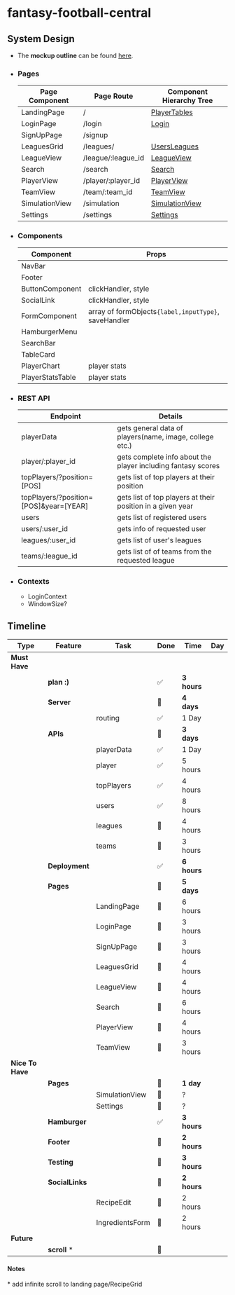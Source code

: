 # fantasy-football-central

## System Design

-   The **mockup outline** can be found [here](./docs/page-outline.pdf).

*   ### **Pages**

    | Page Component | Page Route         | Component Hierarchy Tree |
    | -------------- | ------------------ | ------------------------ |
    | LandingPage    | /                  | [PlayerTables]()         |
    | LoginPage      | /login             | [Login]()                |
    | SignUpPage     | /signup            |                          |
    | LeaguesGrid    | /leagues/          | [UsersLeagues]()         |
    | LeagueView     | /league/:league_id | [LeagueView]()           |
    | Search         | /search            | [Search]()               |
    | PlayerView     | /player/:player_id | [PlayerView]()           |
    | TeamView       | /team/:team_id     | [TeamView]()             |
    | SimulationView | /simulation        | [SimulationView]()       |
    | Settings       | /settings          | [Settings]()             |

*   ### **Components**

    | Component        | Props                                                |
    | ---------------- | ---------------------------------------------------- |
    | NavBar           |                                                      |
    | Footer           |                                                      |
    | ButtonComponent  | clickHandler, style                                  |
    | SocialLink       | clickHandler, style                                  |
    | FormComponent    | array of formObjects`{label,inputType}`, saveHandler |
    | HamburgerMenu    |                                                      |
    | SearchBar        |                                                      |
    | TableCard        |                                                      |
    | PlayerChart      | player stats                                         |
    | PlayerStatsTable | player stats                                         |

*   ### **REST API**

    | Endpoint                               | Details                                                      |
    | -------------------------------------- | ------------------------------------------------------------ |
    | playerData                             | gets general data of players(name, image, college etc.)      |
    | player/:player_id                      | gets complete info about the player including fantasy scores |
    | topPlayers/?position=[POS]             | gets list of top players at their position                   |
    | topPlayers/?position=[POS]&year=[YEAR] | gets list of top players at their position in a given year   |
    | users                                  | gets list of registered users                                |
    | users/:user_id                         | gets info of requested user                                  |
    | leagues/:user_id                       | gets list of user's leagues                                  |
    | teams/:league_id                       | gets list of of teams from the requested league              |

-   ### **Contexts**

    -   LoginContext
    -   WindowSize?

## **Timeline**

| Type             | Feature         | Task            | Done                  | Time        | Day |
| ---------------- | --------------- | --------------- | --------------------- | ----------- | --- |
| **Must Have**    |                 |                 |                       |             |     |
|                  | **plan :)**     |                 | :white_check_mark:    | **3 hours** |     |
|                  | **Server**      |                 | :black_square_button: | **4 days**  |     |
|                  |                 | routing         | :white_check_mark: | 1 Day       |     |
|                  | **APIs**        |                 | :black_square_button: | **3 days**  |     |
|                  |                 | playerData      | :white_check_mark: | 1 Day       |     |
|                  |                 | player          | :white_check_mark: | 5 hours     |     |
|                  |                 | topPlayers      | :white_check_mark: | 4 hours     |     |
|                  |                 | users           | :white_check_mark: | 8 hours     |     |
|                  |                 | leagues         | :black_square_button: | 4 hours     |     |
|                  |                 | teams           | :black_square_button: | 3 hours     |     |
|                  | **Deployment**  |                 | :white_check_mark: | **6 hours** |     |
|                  | **Pages**       |                 | :black_square_button: | **5 days**  |     |
|                  |                 | LandingPage     | :black_square_button: | 6 hours     |     |
|                  |                 | LoginPage       | :black_square_button: | 3 hours     |     |
|                  |                 | SignUpPage      | :black_square_button: | 3 hours     |     |
|                  |                 | LeaguesGrid     | :black_square_button: | 4 hours     |     |
|                  |                 | LeagueView      | :black_square_button: | 4 hours     |     |
|                  |                 | Search          | :black_square_button: | 6 hours     |     |
|                  |                 | PlayerView      | :black_square_button: | 4 hours     |     |
|                  |                 | TeamView        | :black_square_button: | 3 hours     |     |
| **Nice To Have** |                 |                 |                       |             |     |
|                  | **Pages**       |                 | :black_square_button: | **1 day**   |     |
|                  |                 | SimulationView  | :black_square_button: | ?           |     |
|                  |                 | Settings        | :black_square_button: | ?           |     |
|                  | **Hamburger**   |                 | :white_check_mark: | **3 hours** |     |
|                  | **Footer**      |                 | :black_square_button: | **2 hours** |     |
|                  | **Testing**     |                 | :black_square_button: | **3 hours** |     |
|                  | **SocialLinks** |                 | :black_square_button: | **2 hours** |     |
|                  |                 | RecipeEdit      | :black_square_button: | 2 hours     |     |
|                  |                 | IngredientsForm | :black_square_button: | 2 hours     |     |
| **Future**       |                 |                 |                       |             |     |
|                  | **scroll** \*   |                 | :black_square_button: |             |     |

#### **Notes**

\* add infinite scroll to landing page/RecipeGrid
